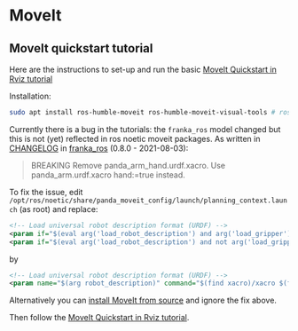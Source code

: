 # MoveIt

## MoveIt quickstart tutorial

Here are the instructions to set-up and run the basic [MoveIt Quickstart in Rviz tutorial](https://ros-planning.github.io/moveit_tutorials/doc/quickstart_in_rviz/quickstart_in_rviz_tutorial.html#)

Installation:

```sh
sudo apt install ros-humble-moveit ros-humble-moveit-visual-tools # ros-noetic-panda-moveit-config 
```

Currently there is a bug in the tutorials: the `franka_ros` model changed but this is not (yet) reflected in ros noetic moveit packages.
As written in [CHANGELOG](https://github.com/frankaemika/franka_ros/blob/71ff2e06cdbe3ebb51ef67933dc068909ba9dec9/CHANGELOG.md) in [franka_ros](https://github.com/frankaemika/franka_ros) (0.8.0 - 2021-08-03):

> BREAKING Remove panda_arm_hand.urdf.xacro. Use panda_arm.urdf.xacro hand:=true instead.

To fix the issue, edit `/opt/ros/noetic/share/panda_moveit_config/launch/planning_context.launch` (as root) and replace:

```xml
<!-- Load universal robot description format (URDF) -->
<param if="$(eval arg('load_robot_description') and arg('load_gripper'))" name="$(arg robot_description)" command="$(find xacro)/xacro '$(find franka_description)/robots/panda_arm.urdf.xacro' hand:=true"/>
<param if="$(eval arg('load_robot_description') and not arg('load_gripper'))" name="$(arg robot_description)" command="$(find xacro)/xacro '$(find franka_description)/robots/panda_arm.urdf.xacro'"/>
``` 

by

```xml
<!-- Load universal robot description format (URDF) -->
<param name="$(arg robot_description)" command="$(find xacro)/xacro $(find franka_description)/robots/panda_arm.urdf.xacro hand:=$(arg load_gripper)" />
```

Alternatively you can [install MoveIt from source](https://ros-planning.github.io/moveit_tutorials/doc/getting_started/getting_started.html) and ignore the fix above.

Then follow the [MoveIt Quickstart in Rviz tutorial](https://ros-planning.github.io/moveit_tutorials/doc/quickstart_in_rviz/quickstart_in_rviz_tutorial.html#).

